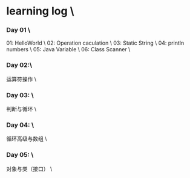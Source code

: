 # learning log \\
### Day 01  \\
  01: HelloWorld \\
  02: Operation caculation \\
  03: Static String \\
  04: println numbers \\
  05: Java Variable \\
  06: Class Scanner \\
### Day 02:\\
运算符操作 \\
### Day 03: \\
判断与循环 \\
### Day 04: \\
循环高级与数组 \\
### Day 05: \\
对象与类（接口） \\
